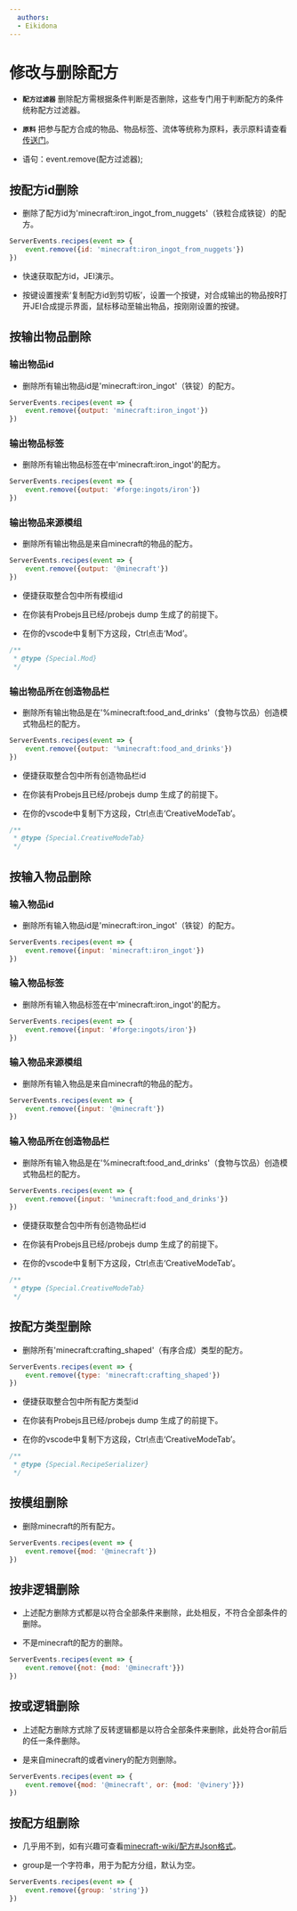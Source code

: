 ```yaml
---
  authors:
  - Eikidona
---
```


# 修改与删除配方

- **`配方过滤器`** 删除配方需根据条件判断是否删除，这些专门用于判断配方的条件统称配方过滤器。

- **`原料`** 把参与配方合成的物品、物品标签、流体等统称为原料，表示原料请查看[传送门](ItemAndIngredient.md)。

- 语句：event.remove(配方过滤器);

## 按配方id删除

- 删除了配方id为'minecraft:iron_ingot_from_nuggets'（铁粒合成铁锭）的配方。

```js
ServerEvents.recipes(event => {
    event.remove({id: 'minecraft:iron_ingot_from_nuggets'})
})
```

- 快速获取配方id，JEI演示。

- 按键设置搜索‘复制配方id到剪切板’，设置一个按键，对合成输出的物品按R打开JEI合成提示界面，鼠标移动至输出物品，按刚刚设置的按键。

## 按输出物品删除

### 输出物品id

- 删除所有输出物品id是'minecraft:iron_ingot'（铁锭）的配方。

```js
ServerEvents.recipes(event => {
    event.remove({output: 'minecraft:iron_ingot'})
})
```

### 输出物品标签

- 删除所有输出物品标签在中'minecraft:iron_ingot'的配方。

```js
ServerEvents.recipes(event => {
    event.remove({output: '#forge:ingots/iron'})
})
```

### 输出物品来源模组

- 删除所有输出物品是来自minecraft的物品的配方。

```js
ServerEvents.recipes(event => {
    event.remove({output: '@minecraft'})
})
```

- 便捷获取整合包中所有模组id

- 在你装有Probejs且已经/probejs dump 生成了的前提下。

- 在你的vscode中复制下方这段，Ctrl点击‘Mod’。

```js
/**
 * @type {Special.Mod}
 */
```

### 输出物品所在创造物品栏

- 删除所有输出物品是在'%minecraft:food_and_drinks'（食物与饮品）创造模式物品栏的配方。

```js
ServerEvents.recipes(event => {
    event.remove({output: '%minecraft:food_and_drinks'})
})
```

- 便捷获取整合包中所有创造物品栏id

- 在你装有Probejs且已经/probejs dump 生成了的前提下。

- 在你的vscode中复制下方这段，Ctrl点击‘CreativeModeTab’。

```js
/**
 * @type {Special.CreativeModeTab}
 */
```

## 按输入物品删除

### 输入物品id

- 删除所有输入物品id是'minecraft:iron_ingot'（铁锭）的配方。

```js
ServerEvents.recipes(event => {
    event.remove({input: 'minecraft:iron_ingot'})
})
```

### 输入物品标签

- 删除所有输入物品标签在中'minecraft:iron_ingot'的配方。

```js
ServerEvents.recipes(event => {
    event.remove({input: '#forge:ingots/iron'})
})
```

### 输入物品来源模组

- 删除所有输入物品是来自minecraft的物品的配方。

```js
ServerEvents.recipes(event => {
    event.remove({input: '@minecraft'})
})
```

### 输入物品所在创造物品栏

- 删除所有输入物品是在'%minecraft:food_and_drinks'（食物与饮品）创造模式物品栏的配方。

```js
ServerEvents.recipes(event => {
    event.remove({input: '%minecraft:food_and_drinks'})
})
```

- 便捷获取整合包中所有创造物品栏id

- 在你装有Probejs且已经/probejs dump 生成了的前提下。

- 在你的vscode中复制下方这段，Ctrl点击‘CreativeModeTab’。

```js
/**
 * @type {Special.CreativeModeTab}
 */
```

## 按配方类型删除

- 删除所有'minecraft:crafting_shaped'（有序合成）类型的配方。

```js
ServerEvents.recipes(event => {
    event.remove({type: 'minecraft:crafting_shaped'})
})
```

- 便捷获取整合包中所有配方类型id

- 在你装有Probejs且已经/probejs dump 生成了的前提下。

- 在你的vscode中复制下方这段，Ctrl点击‘CreativeModeTab’。

```js
/**
 * @type {Special.RecipeSerializer}
 */
```

## 按模组删除

- 删除minecraft的所有配方。

```js
ServerEvents.recipes(event => {
    event.remove({mod: '@minecraft'})
})
```

## 按非逻辑删除

- 上述配方删除方式都是以符合全部条件来删除，此处相反，不符合全部条件的删除。

- 不是minecraft的配方的删除。

```js
ServerEvents.recipes(event => {
    event.remove({not: {mod: '@minecraft'}})
})
```

## 按或逻辑删除

- 上述配方删除方式除了反转逻辑都是以符合全部条件来删除，此处符合or前后的任一条件删除。

- 是来自minecraft的或者vinery的配方则删除。

```js
ServerEvents.recipes(event => {
    event.remove({mod: '@minecraft', or: {mod: '@vinery'}})
})
```

## 按配方组删除

- 几乎用不到，如有兴趣可查看[minecraft-wiki/配方#Json格式](https://zh.minecraft.wiki/w/%E9%85%8D%E6%96%B9#JSON%E6%A0%BC%E5%BC%8F)。

- group是一个字符串，用于为配方分组，默认为空。

```js
ServerEvents.recipes(event => {
    event.remove({group: 'string'})
})
```
